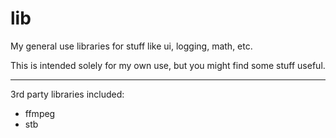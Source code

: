 # lib
My general use libraries for stuff like ui, logging, math, etc.

This is intended solely for my own use, but you might find some stuff useful.
___
3rd party libraries included:
* ffmpeg
* stb
